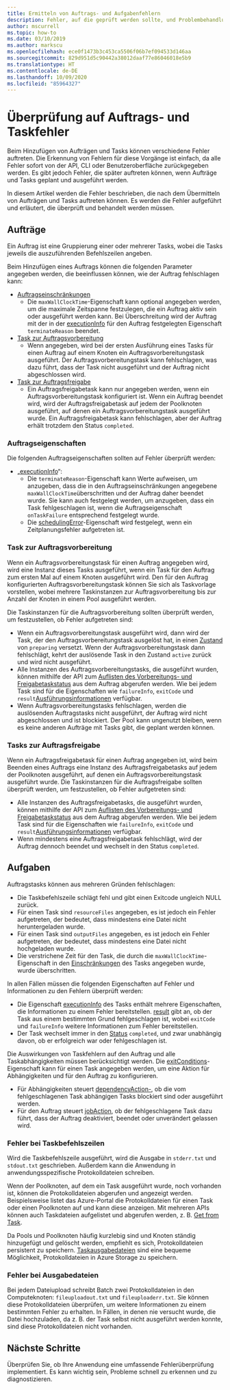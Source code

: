 ```yaml
---
title: Ermitteln von Auftrags- und Aufgabenfehlern
description: Fehler, auf die geprüft werden sollte, und Problembehandlung von Aufträgen und Tasks
author: mscurrell
ms.topic: how-to
ms.date: 03/10/2019
ms.author: markscu
ms.openlocfilehash: ece0f1473b3c453ca5506f06b7ef094533d146aa
ms.sourcegitcommit: 829d951d5c90442a38012daaf77e86046018e5b9
ms.translationtype: HT
ms.contentlocale: de-DE
ms.lasthandoff: 10/09/2020
ms.locfileid: "85964327"
---
```

# <a name="job-and-task-error-checking"></a>Überprüfung auf Auftrags- und Taskfehler

Beim Hinzufügen von Aufträgen und Tasks können verschiedene Fehler auftreten. Die Erkennung von Fehlern für diese Vorgänge ist einfach, da alle Fehler sofort von der API, CLI oder Benutzeroberfläche zurückgegeben werden.  Es gibt jedoch Fehler, die später auftreten können, wenn Aufträge und Tasks geplant und ausgeführt werden.

In diesem Artikel werden die Fehler beschrieben, die nach dem Übermitteln von Aufträgen und Tasks auftreten können. Es werden die Fehler aufgeführt und erläutert, die überprüft und behandelt werden müssen.

## <a name="jobs"></a>Aufträge

Ein Auftrag ist eine Gruppierung einer oder mehrerer Tasks, wobei die Tasks jeweils die auszuführenden Befehlszeilen angeben.

Beim Hinzufügen eines Auftrags können die folgenden Parameter angegeben werden, die beeinflussen können, wie der Auftrag fehlschlagen kann:

- [Auftragseinschränkungen](/rest/api/batchservice/job/add#jobconstraints)
  - Die `maxWallClockTime`-Eigenschaft kann optional angegeben werden, um die maximale Zeitspanne festzulegen, die ein Auftrag aktiv sein oder ausgeführt werden kann. Bei Überschreitung wird der Auftrag mit der in der [executionInfo](/rest/api/batchservice/job/get#cloudjob) für den Auftrag festgelegten Eigenschaft `terminateReason` beendet.
- [Task zur Auftragsvorbereitung](/rest/api/batchservice/job/add#jobpreparationtask)
  - Wenn angegeben, wird bei der ersten Ausführung eines Tasks für einen Auftrag auf einem Knoten ein Auftragsvorbereitungstask ausgeführt. Der Auftragsvorbereitungstask kann fehlschlagen, was dazu führt, dass der Task nicht ausgeführt und der Auftrag nicht abgeschlossen wird.
- [Task zur Auftragsfreigabe](/rest/api/batchservice/job/add#jobreleasetask)
  - Ein Auftragsfreigabetask kann nur angegeben werden, wenn ein Auftragsvorbereitungstask konfiguriert ist. Wenn ein Auftrag beendet wird, wird der Auftragsfreigabetask auf jedem der Poolknoten ausgeführt, auf denen ein Auftragsvorbereitungstask ausgeführt wurde. Ein Auftragsfreigabetask kann fehlschlagen, aber der Auftrag erhält trotzdem den Status `completed`.

### <a name="job-properties"></a>Auftragseigenschaften

Die folgenden Auftragseigenschaften sollten auf Fehler überprüft werden:

- „[executionInfo](/rest/api/batchservice/job/get#jobexecutioninformation)“:
  - Die `terminateReason`-Eigenschaft kann Werte aufweisen, um anzugeben, dass die in den Auftragseinschränkungen angegebene `maxWallClockTime`überschritten und der Auftrag daher beendet wurde. Sie kann auch festgelegt werden, um anzugeben, dass ein Task fehlgeschlagen ist, wenn die Auftragseigenschaft `onTaskFailure` entsprechend festgelegt wurde.
  - Die [schedulingError](/rest/api/batchservice/job/get#jobschedulingerror)-Eigenschaft wird festgelegt, wenn ein Zeitplanungsfehler aufgetreten ist.
 
### <a name="job-preparation-tasks"></a>Task zur Auftragsvorbereitung

Wenn ein Auftragsvorbereitungstask für einen Auftrag angegeben wird, wird eine Instanz dieses Tasks ausgeführt, wenn ein Task für den Auftrag zum ersten Mal auf einem Knoten ausgeführt wird. Den für den Auftrag konfigurierten Auftragsvorbereitungstask können Sie sich als Taskvorlage vorstellen, wobei mehrere Taskinstanzen zur Auftragsvorbereitung bis zur Anzahl der Knoten in einem Pool ausgeführt werden.

Die Taskinstanzen für die Auftragsvorbereitung sollten überprüft werden, um festzustellen, ob Fehler aufgetreten sind:
- Wenn ein Auftragsvorbereitungstask ausgeführt wird, dann wird der Task, der den Auftragsvorbereitungstask ausgelöst hat, in einen [Zustand](/rest/api/batchservice/task/get#taskstate) von `preparing` versetzt. Wenn der Auftragsvorbereitungstask dann fehlschlägt, kehrt der auslösende Task in den Zustand `active` zurück und wird nicht ausgeführt.  
- Alle Instanzen des Auftragsvorbereitungstasks, die ausgeführt wurden, können mithilfe der API zum [Auflisten des Vorbereitungs- und Freigabetaskstatus](/rest/api/batchservice/job/listpreparationandreleasetaskstatus) aus dem Auftrag abgerufen werden. Wie bei jedem Task sind für die Eigenschaften wie `failureInfo`, `exitCode` und `result`[Ausführungsinformationen](/rest/api/batchservice/job/listpreparationandreleasetaskstatus#jobpreparationandreleasetaskexecutioninformation) verfügbar.
- Wenn Auftragsvorbereitungstasks fehlschlagen, werden die auslösenden Auftragstasks nicht ausgeführt, der Auftrag wird nicht abgeschlossen und ist blockiert. Der Pool kann ungenutzt bleiben, wenn es keine anderen Aufträge mit Tasks gibt, die geplant werden können.

### <a name="job-release-tasks"></a>Tasks zur Auftragsfreigabe

Wenn ein Auftragsfreigabetask für einen Auftrag angegeben ist, wird beim Beenden eines Auftrags eine Instanz des Auftragsfreigabetasks auf jedem der Poolknoten ausgeführt, auf denen ein Auftragsvorbereitungstask ausgeführt wurde.  Die Taskinstanzen für die Auftragsfreigabe sollten überprüft werden, um festzustellen, ob Fehler aufgetreten sind:
- Alle Instanzen des Auftragsfreigabetasks, die ausgeführt wurden, können mithilfe der API zum [Auflisten des Vorbereitungs- und Freigabetaskstatus](/rest/api/batchservice/job/listpreparationandreleasetaskstatus) aus dem Auftrag abgerufen werden. Wie bei jedem Task sind für die Eigenschaften wie `failureInfo`, `exitCode` und `result`[Ausführungsinformationen](/rest/api/batchservice/job/listpreparationandreleasetaskstatus#jobpreparationandreleasetaskexecutioninformation) verfügbar.
- Wenn mindestens eine Auftragsfreigabetask fehlschlägt, wird der Auftrag dennoch beendet und wechselt in den Status `completed`.

## <a name="tasks"></a>Aufgaben

Auftragstasks können aus mehreren Gründen fehlschlagen:

- Die Taskbefehlszeile schlägt fehl und gibt einen Exitcode ungleich NULL zurück.
- Für einen Task sind `resourceFiles` angegeben, es ist jedoch ein Fehler aufgetreten, der bedeutet, dass mindestens eine Datei nicht heruntergeladen wurde.
- Für einen Task sind `outputFiles` angegeben, es ist jedoch ein Fehler aufgetreten, der bedeutet, dass mindestens eine Datei nicht hochgeladen wurde.
- Die verstrichene Zeit für den Task, die durch die `maxWallClockTime`-Eigenschaft in den [Einschränkungen](/rest/api/batchservice/task/add#taskconstraints) des Tasks angegeben wurde, wurde überschritten.

In allen Fällen müssen die folgenden Eigenschaften auf Fehler und Informationen zu den Fehlern überprüft werden:
- Die Eigenschaft [executionInfo](/rest/api/batchservice/task/get#taskexecutioninformation) des Tasks enthält mehrere Eigenschaften, die Informationen zu einem Fehler bereitstellen. [result](/rest/api/batchservice/task/get#taskexecutionresult) gibt an, ob der Task aus einem bestimmten Grund fehlgeschlagen ist, wobei `exitCode` und `failureInfo` weitere Informationen zum Fehler bereitstellen.
- Der Task wechselt immer in den [Status](/rest/api/batchservice/task/get#taskstate) `completed`, und zwar unabhängig davon, ob er erfolgreich war oder fehlgeschlagen ist.

Die Auswirkungen von Taskfehlern auf den Auftrag und alle Taskabhängigkeiten müssen berücksichtigt werden.  Die [exitConditions](/rest/api/batchservice/task/add#exitconditions)-Eigenschaft kann für einen Task angegeben werden, um eine Aktion für Abhängigkeiten und für den Auftrag zu konfigurieren.
- Für Abhängigkeiten steuert [dependencyAction-](/rest/api/batchservice/task/add#dependencyaction), ob die vom fehlgeschlagenen Task abhängigen Tasks blockiert sind oder ausgeführt werden.
- Für den Auftrag steuert [jobAction](/rest/api/batchservice/task/add#jobaction), ob der fehlgeschlagene Task dazu führt, dass der Auftrag deaktiviert, beendet oder unverändert gelassen wird.

### <a name="task-command-line-failures"></a>Fehler bei Taskbefehlszeilen

Wird die Taskbefehlszeile ausgeführt, wird die Ausgabe in `stderr.txt` und `stdout.txt` geschrieben. Außerdem kann die Anwendung in anwendungsspezifische Protokolldateien schreiben.

Wenn der Poolknoten, auf dem ein Task ausgeführt wurde, noch vorhanden ist, können die Protokolldateien abgerufen und angezeigt werden. Beispielsweise listet das Azure-Portal die Protokolldateien für einen Task oder einen Poolknoten auf und kann diese anzeigen. Mit mehreren APIs können auch Taskdateien aufgelistet und abgerufen werden, z. B. [Get from Task](/rest/api/batchservice/file/getfromtask).

Da Pools und Poolknoten häufig kurzlebig sind und Knoten ständig hinzugefügt und gelöscht werden, empfiehlt es sich, Protokolldateien persistent zu speichern. [Taskausgabedateien](./batch-task-output-files.md) sind eine bequeme Möglichkeit, Protokolldateien in Azure Storage zu speichern.

### <a name="output-file-failures"></a>Fehler bei Ausgabedateien
Bei jedem Dateiupload schreibt Batch zwei Protokolldateien in den Computeknoten: `fileuploadout.txt` und `fileuploaderr.txt`. Sie können diese Protokolldateien überprüfen, um weitere Informationen zu einem bestimmten Fehler zu erhalten. In Fällen, in denen nie versucht wurde, die Datei hochzuladen, da z. B. der Task selbst nicht ausgeführt werden konnte, sind diese Protokolldateien nicht vorhanden.  

## <a name="next-steps"></a>Nächste Schritte

Überprüfen Sie, ob Ihre Anwendung eine umfassende Fehlerüberprüfung implementiert. Es kann wichtig sein, Probleme schnell zu erkennen und zu diagnostizieren.
